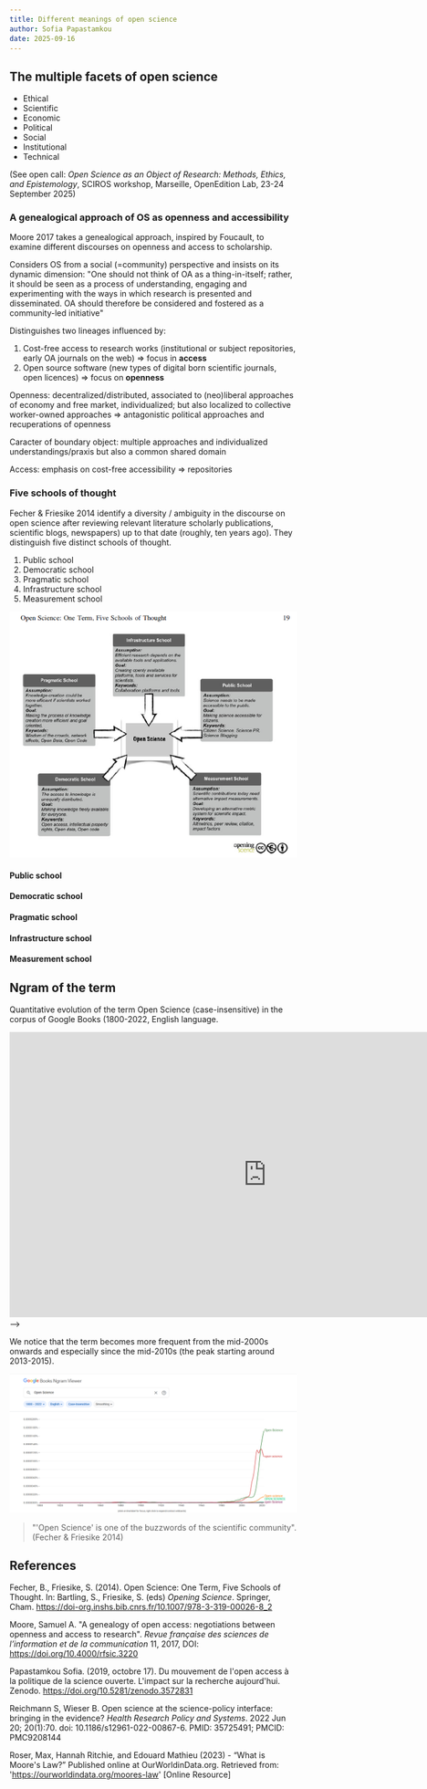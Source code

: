 ```yaml
---
title: Different meanings of open science
author: Sofia Papastamkou
date: 2025-09-16
---
```


## The multiple facets of open science

* Ethical 
* Scientific
* Economic 
* Political
* Social
* Institutional
* Technical

(See open call: *Open Science as an Object of Research: Methods, Ethics, and Epistemology*, SCIROS workshop, Marseille, OpenEdition Lab, 23-24 September 2025)

### A genealogical approach of OS as openness and accessibility

Moore 2017 takes a genealogical approach, inspired by Foucault, to examine different discourses on openness and access to scholarship. 

Considers OS from a social (=community) perspective and insists on its dynamic dimension:  "One should not think of OA as a thing-in-itself; rather, it should be seen as a  process of understanding, engaging and experimenting with the ways in which research is presented and disseminated. OA should therefore be considered and fostered as a community-led initiative"

Distinguishes two lineages influenced by:
1. Cost-free access to research works (institutional or subject repositories, early OA journals on the web) => focus in **access**
2. Open source software (new types of digital born scientific journals, open licences) => focus on **openness**

Openness: 
decentralized/distributed, associated to (neo)liberal approaches of economy and free market, individualized; but also localized to collective worker-owned approaches => antagonistic political approaches and recuperations of openness 

Caracter of boundary object: multiple approaches and individualized understandings/praxis but also a common shared domain

Access: 
emphasis on cost-free accessibility => repositories


### Five schools of thought 
Fecher & Friesike 2014 identify a diversity / ambiguity in the discourse on open science after reviewing relevant literature scholarly publications, scientific blogs, newspapers) up to that date (roughly, ten years ago). They distinguish five distinct schools of thought.

1. Public school
2. Democratic school
3. Pragmatic school
4. Infrastructure school
5. Measurement school

![5 schools of thought on Open Science](/images/five-schools-of-os-2025-09-17.png "5 schools of thought on Open Science as per Fecher & Friesike 2014")

#### Public school

#### Democratic school

#### Pragmatic school

#### Infrastructure school

#### Measurement school

## Ngram of the term
Quantitative evolution of the term Open Science (case-insensitive) in the corpus of Google Books (1800-2022, English language. 
<!-->
<iframe name="ngram_chart" src="https://books.google.com/ngrams/interactive_chart?content=Open+Science&year_start=1800&year_end=2022&corpus=en&smoothing=3" width=900 height=500 marginwidth=0 marginheight=0 hspace=0 vspace=0 frameborder=0 scrolling=no></iframe>
-->
We notice that the term becomes more frequent from the mid-2000s onwards and especially since the mid-2010s (the peak starting around 2013-2015). 


 ![Quantitative evolution of the term Open Science produced with Google Ngram Viewer](/images/ngram-open-science-2025-09-17.png "Quantitative evolution of the term Open Science produced with Google Ngram Viewer")

 > "'Open Science' is one of the buzzwords of the scientific community". (Fecher & Friesike 2014) 

## References 
Fecher, B., Friesike, S. (2014). Open Science: One Term, Five Schools of Thought. In: Bartling, S., Friesike, S. (eds) *Opening Science*. Springer, Cham. https://doi-org.inshs.bib.cnrs.fr/10.1007/978-3-319-00026-8_2

Moore, Samuel A. "A genealogy of open access: negotiations between openness and access to research". *Revue française des sciences de l’information et de la communication* 11, 2017, DOI: https://doi.org/10.4000/rfsic.3220

Papastamkou Sofia. (2019, octobre 17). Du mouvement de l'open access à la politique de la science ouverte. L'impact sur la recherche aujourd'hui. Zenodo. https://doi.org/10.5281/zenodo.3572831 

Reichmann S, Wieser B. Open science at the science-policy interface: bringing in the evidence? *Health Research Policy and Systems*. 2022 Jun 20; 20(1):70. doi: 10.1186/s12961-022-00867-6. PMID: 35725491; PMCID: PMC9208144

Roser, Max, Hannah Ritchie, and Edouard Mathieu (2023) - “What is Moore's Law?” Published online at OurWorldinData.org. Retrieved from: 'https://ourworldindata.org/moores-law' [Online Resource]

